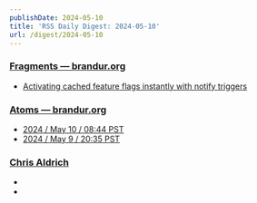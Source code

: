 ```yaml
---
publishDate: 2024-05-10
title: 'RSS Daily Digest: 2024-05-10'
url: /digest/2024-05-10
---
```


### [Fragments — brandur.org](https://brandur.org/)

  * [Activating cached feature flags instantly with notify triggers](https://brandur.org/fragments/instant-feature-flags)
  
### [Atoms  — brandur.org](https://brandur.org/)

  * [2024 / May 10 / 08:44 PST](https://brandur.org/atoms/gsyw6h2)
  * [2024 / May 9 / 20:35 PST](https://brandur.org/atoms/gsylir2)
  
### [Chris Aldrich](https://boffosocko.com/)

  * [](https://boffosocko.com/2024/05/09/the-informed-life-episode-139-chris-aldrich-on-cybernetic-communications/)
  * [](https://boffosocko.com/2024/05/09/the-1960s-reading-and-writing-desk/)
  
